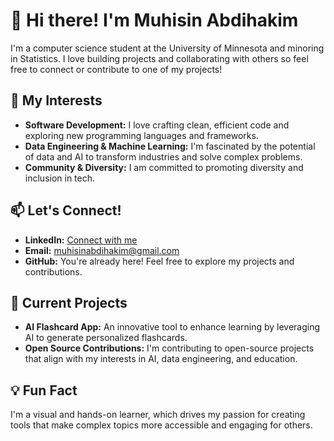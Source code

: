 # 👋 Hi there! I'm Muhisin Abdihakim

I'm a computer science student at the University of Minnesota and minoring in Statistics. I love building projects and collaborating with others so feel free to connect or contribute to one of my projects!

## 🌟 My Interests
- **Software Development:** I love crafting clean, efficient code and exploring new programming languages and frameworks.
- **Data Engineering & Machine Learning:** I'm fascinated by the potential of data and AI to transform industries and solve complex problems.
- **Community & Diversity:** I am committed to promoting diversity and inclusion in tech.

## 📫 Let's Connect!
- **LinkedIn:** [Connect with me](https://www.linkedin.com/in/muhisinabdihakim)
- **Email:** [muhisinabdihakim@gmail.com](mailto:muhisinabdihakim@gmail.com)
- **GitHub:** You're already here! Feel free to explore my projects and contributions.

## 🚀 Current Projects
- **AI Flashcard App:** An innovative tool to enhance learning by leveraging AI to generate personalized flashcards.
- **Open Source Contributions:** I'm contributing to open-source projects that align with my interests in AI, data engineering, and education.

## 💡 Fun Fact
I'm a visual and hands-on learner, which drives my passion for creating tools that make complex topics more accessible and engaging for others.
